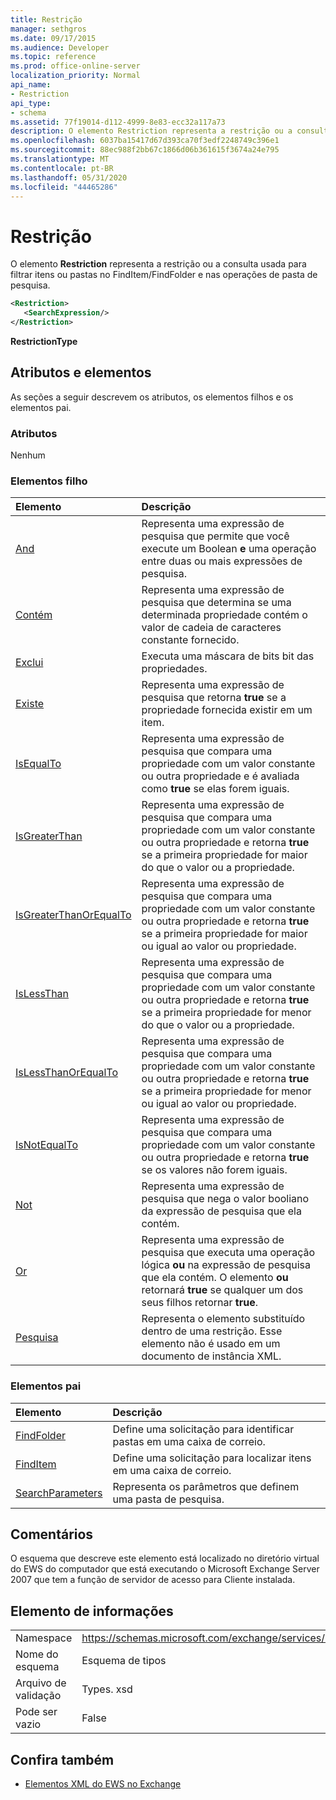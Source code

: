 ```yaml
---
title: Restrição
manager: sethgros
ms.date: 09/17/2015
ms.audience: Developer
ms.topic: reference
ms.prod: office-online-server
localization_priority: Normal
api_name:
- Restriction
api_type:
- schema
ms.assetid: 77f19014-d112-4999-8e83-ecc32a117a73
description: O elemento Restriction representa a restrição ou a consulta usada para filtrar itens ou pastas no FindItem/FindFolder e nas operações de pasta de pesquisa.
ms.openlocfilehash: 6037ba15417d67d393ca70f3edf2248749c396e1
ms.sourcegitcommit: 88ec988f2bb67c1866d06b361615f3674a24e795
ms.translationtype: MT
ms.contentlocale: pt-BR
ms.lasthandoff: 05/31/2020
ms.locfileid: "44465286"
---
```

# <a name="restriction"></a>Restrição

O elemento **Restriction** representa a restrição ou a consulta usada para filtrar itens ou pastas no FindItem/FindFolder e nas operações de pasta de pesquisa. 
  
```xml
<Restriction>
   <SearchExpression/>
</Restriction>
```

 **RestrictionType**
## <a name="attributes-and-elements"></a>Atributos e elementos

As seções a seguir descrevem os atributos, os elementos filhos e os elementos pai.
  
### <a name="attributes"></a>Atributos

Nenhum
  
### <a name="child-elements"></a>Elementos filho

|**Elemento**|**Descrição**|
|:-----|:-----|
|[And](and.md) <br/> |Representa uma expressão de pesquisa que permite que você execute um Boolean **e** uma operação entre duas ou mais expressões de pesquisa.  <br/> |
|[Contém](contains.md) <br/> |Representa uma expressão de pesquisa que determina se uma determinada propriedade contém o valor de cadeia de caracteres constante fornecido.  <br/> |
|[Exclui](excludes.md) <br/> |Executa uma máscara de bits bit das propriedades.  <br/> |
|[Existe](exists.md) <br/> |Representa uma expressão de pesquisa que retorna **true** se a propriedade fornecida existir em um item.  <br/> |
|[IsEqualTo](isequalto.md) <br/> |Representa uma expressão de pesquisa que compara uma propriedade com um valor constante ou outra propriedade e é avaliada como **true** se elas forem iguais.  <br/> |
|[IsGreaterThan](isgreaterthan.md) <br/> |Representa uma expressão de pesquisa que compara uma propriedade com um valor constante ou outra propriedade e retorna **true** se a primeira propriedade for maior do que o valor ou a propriedade.  <br/> |
|[IsGreaterThanOrEqualTo](isgreaterthanorequalto.md) <br/> |Representa uma expressão de pesquisa que compara uma propriedade com um valor constante ou outra propriedade e retorna **true** se a primeira propriedade for maior ou igual ao valor ou propriedade.  <br/> |
|[IsLessThan](islessthan.md) <br/> |Representa uma expressão de pesquisa que compara uma propriedade com um valor constante ou outra propriedade e retorna **true** se a primeira propriedade for menor do que o valor ou a propriedade.  <br/> |
|[IsLessThanOrEqualTo](islessthanorequalto.md) <br/> |Representa uma expressão de pesquisa que compara uma propriedade com um valor constante ou outra propriedade e retorna **true** se a primeira propriedade for menor ou igual ao valor ou propriedade.  <br/> |
|[IsNotEqualTo](isnotequalto.md) <br/> |Representa uma expressão de pesquisa que compara uma propriedade com um valor constante ou outra propriedade e retorna **true** se os valores não forem iguais.  <br/> |
|[Not](not.md) <br/> |Representa uma expressão de pesquisa que nega o valor booliano da expressão de pesquisa que ela contém.  <br/> |
|[Or](or.md) <br/> |Representa uma expressão de pesquisa que executa uma operação lógica **ou** na expressão de pesquisa que ela contém. O elemento **ou** retornará **true** se qualquer um dos seus filhos retornar **true**.  <br/> |
|[Pesquisa](searchexpression.md) <br/> |Representa o elemento substituído dentro de uma restrição. Esse elemento não é usado em um documento de instância XML.  <br/> |
   
### <a name="parent-elements"></a>Elementos pai

|**Elemento**|**Descrição**|
|:-----|:-----|
|[FindFolder](findfolder.md) <br/> |Define uma solicitação para identificar pastas em uma caixa de correio.  <br/> |
|[FindItem](finditem.md) <br/> |Define uma solicitação para localizar itens em uma caixa de correio.  <br/> |
|[SearchParameters](searchparameters.md) <br/> |Representa os parâmetros que definem uma pasta de pesquisa.  <br/> |
   
## <a name="remarks"></a>Comentários

O esquema que descreve este elemento está localizado no diretório virtual do EWS do computador que está executando o Microsoft Exchange Server 2007 que tem a função de servidor de acesso para Cliente instalada.
  
## <a name="element-information"></a>Elemento de informações

|||
|:-----|:-----|
|Namespace  <br/> |https://schemas.microsoft.com/exchange/services/2006/types  <br/> |
|Nome do esquema  <br/> |Esquema de tipos  <br/> |
|Arquivo de validação  <br/> |Types. xsd  <br/> |
|Pode ser vazio  <br/> |False  <br/> |
   
## <a name="see-also"></a>Confira também



- [Elementos XML do EWS no Exchange](ews-xml-elements-in-exchange.md)

